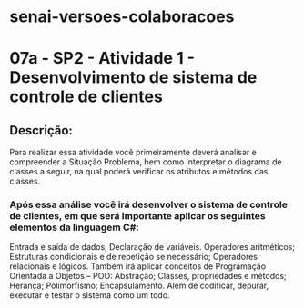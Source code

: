 # senai-versoes-colaboracoes

# 07a - SP2 - Atividade 1 - Desenvolvimento de sistema de controle de clientes

## Descrição:
Para realizar essa atividade você primeiramente deverá analisar e compreender a Situação Problema, bem como interpretar o diagrama de classes a seguir, na qual poderá verificar os atributos e métodos das classes.
   

### Após essa análise você irá desenvolver o sistema de controle de clientes, em que será importante aplicar os seguintes elementos da linguagem C#:

Entrada e saída de dados;
Declaração de variáveis.
Operadores aritméticos;
Estruturas condicionais e de repetição se necessário;
Operadores relacionais e lógicos.
Também irá aplicar conceitos de Programação Orientada a Objetos – POO:
Abstração;
Classes, propriedades e métodos;
Herança;
Polimorfismo;
Encapsulamento.
Além de codificar, depurar, executar e testar o sistema como um todo.
